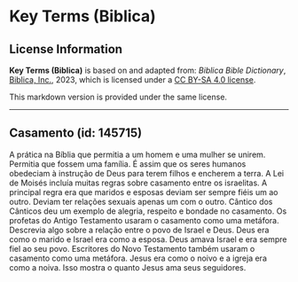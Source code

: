 # Key Terms (Biblica)

## License Information

**Key Terms (Biblica)** is based on and adapted from: _Biblica Bible Dictionary_, [Biblica, Inc.](https://www.biblica.com/), 2023, which is licensed under a [CC BY-SA 4.0 license](https://creativecommons.org/licenses/by-sa/4.0/legalcode.en).

This markdown version is provided under the same license.



--------------------------------

## Casamento (id: 145715)

A prática na Bíblia que permitia a um homem e uma mulher se unirem. Permitia que fossem uma família. É assim que os seres humanos obedeciam à instrução de Deus para terem filhos e encherem a terra. A Lei de Moisés incluía muitas regras sobre casamento entre os israelitas. A principal regra era que maridos e esposas deviam ser sempre fiéis um ao outro. Deviam ter relações sexuais apenas um com o outro. Cântico dos Cânticos deu um exemplo de alegria, respeito e bondade no casamento. Os profetas do Antigo Testamento usaram o casamento como uma metáfora. Descrevia algo sobre a relação entre o povo de Israel e Deus. Deus era como o marido e Israel era como a esposa. Deus amava Israel e era sempre fiel ao seu povo. Escritores do Novo Testamento também usaram o casamento como uma metáfora. Jesus era como o noivo e a igreja era como a noiva. Isso mostra o quanto Jesus ama seus seguidores.


